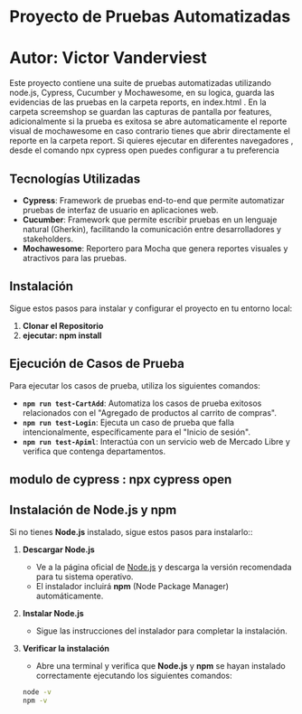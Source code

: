 # Proyecto de Pruebas Automatizadas
# Autor: Victor Vanderviest

Este proyecto contiene una suite de pruebas automatizadas utilizando node.js, Cypress, Cucumber y Mochawesome, en su logica, guarda las evidencias de las pruebas en la carpeta reports, en index.html . En la carpeta screemshop se guardan las capturas de pantalla por features, adicionalmente si la prueba es exitosa se abre automaticamente el reporte visual de mochawesome en caso contrario tienes que abrir directamente el reporte en la carpeta report.
Si quieres ejecutar en diferentes navegadores , desde el comando npx cypress open puedes configurar a tu preferencia 

## Tecnologías Utilizadas

- **Cypress**: Framework de pruebas end-to-end que permite automatizar pruebas de interfaz de usuario en aplicaciones web.
- **Cucumber**: Framework que permite escribir pruebas en un lenguaje natural (Gherkin), facilitando la comunicación entre desarrolladores y stakeholders.
- **Mochawesome**: Reportero para Mocha que genera reportes visuales y atractivos para las pruebas.

## Instalación

Sigue estos pasos para instalar y configurar el proyecto en tu entorno local:

1. **Clonar el Repositorio**
2. **ejecutar: npm install**

## Ejecución de Casos de Prueba

Para ejecutar los casos de prueba, utiliza los siguientes comandos:

- **`npm run test-CartAdd`**: Automatiza los casos de prueba exitosos relacionados con el "Agregado de productos al carrito de compras".
- **`npm run test-Login`**: Ejecuta un caso de prueba que falla intencionalmente, específicamente para el "Inicio de sesión".
- **`npm run test-Apiml`**: Interactúa con un servicio web de Mercado Libre y verifica que contenga departamentos.

## **modulo de cypress : npx cypress open**

## Instalación de Node.js y npm

Si no tienes **Node.js** instalado, sigue estos pasos para instalarlo::

1. **Descargar Node.js**

   - Ve a la página oficial de [Node.js](https://nodejs.org/) y descarga la versión recomendada para tu sistema operativo.
   - El instalador incluirá **npm** (Node Package Manager) automáticamente.

2. **Instalar Node.js**

   - Sigue las instrucciones del instalador para completar la instalación.

3. **Verificar la instalación**

   - Abre una terminal y verifica que **Node.js** y **npm** se hayan instalado correctamente ejecutando los siguientes comandos:

   ```bash
   node -v
   npm -v
